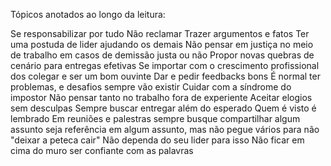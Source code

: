 Tópicos anotados ao longo da leitura:

Se responsabilizar por tudo
Não reclamar
Trazer argumentos e fatos
Ter uma postuda de lider ajudando os demais
Não pensar em justiça no meio de trabalho em casos de demissão justa ou não
Propor novas quebras de cenário para entregas efetivas
Se importar com o crescimento profissional dos colegar e ser um bom ouvinte
Dar e pedir feedbacks bons
É normal ter problemas, e desafios sempre vão existir
Cuidar com a síndrome do impostor
Não pensar tanto no trabalho fora de experiente
Aceitar elogios sem desculpas
Sempre buscar entregar além do esperado
Quem é visto é lembrado
Em reuniões e palestras sempre busque compartilhar algum assunto
seja referência em algum assunto, mas não pegue vários para não "deixar a peteca cair"
Não dependa do seu lider para isso
Não ficar em cima do muro
ser confiante com as palavras
